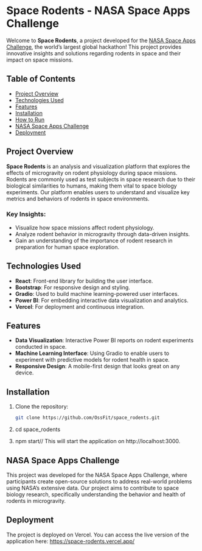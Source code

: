 # Space Rodents - NASA Space Apps Challenge

Welcome to **Space Rodents**, a project developed for the [NASA Space Apps Challenge](https://www.spaceappschallenge.org/), the world’s largest global hackathon! This project provides innovative insights and solutions regarding rodents in space and their impact on space missions.

## Table of Contents

- [Project Overview](#project-overview)
- [Technologies Used](#technologies-used)
- [Features](#features)
- [Installation](#installation)
- [How to Run](#how-to-run)
- [NASA Space Apps Challenge](#nasa-space-apps-challenge)
- [Deployment](#deployment)
  
## Project Overview

**Space Rodents** is an analysis and visualization platform that explores the effects of microgravity on rodent physiology during space missions. Rodents are commonly used as test subjects in space research due to their biological similarities to humans, making them vital to space biology experiments. Our platform enables users to understand and visualize key metrics and behaviors of rodents in space environments.

### Key Insights:
- Visualize how space missions affect rodent physiology.
- Analyze rodent behavior in microgravity through data-driven insights.
- Gain an understanding of the importance of rodent research in preparation for human space exploration.

## Technologies Used

- **React**: Front-end library for building the user interface.
- **Bootstrap**: For responsive design and styling.
- **Gradio**: Used to build machine learning-powered user interfaces.
- **Power BI**: For embedding interactive data visualization and analytics.
- **Vercel**: For deployment and continuous integration.

## Features

- **Data Visualization**: Interactive Power BI reports on rodent experiments conducted in space.
- **Machine Learning Interface**: Using Gradio to enable users to experiment with predictive models for rodent health in space.
- **Responsive Design**: A mobile-first design that looks great on any device.

## Installation

1. Clone the repository:

   ```bash
   git clone https://github.com/OssFit/space_rodents.git

2. cd space_rodents

3. npm start// This will start the application on http://localhost:3000.

## NASA Space Apps Challenge

This project was developed for the NASA Space Apps Challenge, where participants create open-source solutions to address real-world problems using NASA’s extensive data. Our project aims to contribute to space biology research, specifically understanding the behavior and health of rodents in microgravity.

## Deployment

The project is deployed on Vercel. You can access the live version of the application here: 
https://space-rodents.vercel.app/

